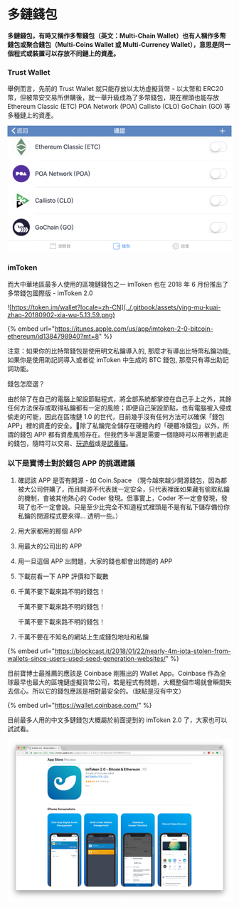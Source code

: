 # 多鏈錢包

**多鏈錢包，有時又稱作多幣錢包（英文：Multi-Chain Wallet）也有人稱作多幣錢包或聚合錢包（Multi-Coins Wallet 或 Multi-Currency Wallet），意思是同一個程式或裝置可以存放不同鏈上的資產。**

### Trust Wallet

舉例而言，先前的 Trust Wallet 就只能存放以太坊虛擬貨幣 - 以太幣和 ERC20 幣，但被幣安交易所併購後，就一舉升級成為了多幣錢包，現在裡頭也能存放 Ethereum Classic \(ETC\) POA Network \(POA\) Callisto \(CLO\) GoChain \(GO\) 等多種鏈上的資產。

![Trust Wallet &#x73FE;&#x5728;&#x652F;&#x63F4;&#x4E0D;&#x540C;&#x93C8;&#x4E0A;&#x7684;&#x8CC7;&#x7522;](../.gitbook/assets/img_0607.PNG)

### imToken

而大中華地區最多人使用的區塊鏈錢包之一 imToken 也在 2018 年 6 月份推出了多幣錢包國際版 - imToken 2.0 

![https://token.im/wallet?locale=zh-CN](../.gitbook/assets/ying-mu-kuai-zhao-20180902-xia-wu-5.13.59.png)

{% embed url="https://itunes.apple.com/us/app/imtoken-2-0-bitcoin-ethereum/id1384798940?mt=8" %}

注意：如果你的比特幣錢包是使用明文私鑰導入的, 那麼才有導出比特幣私鑰功能, 如果你是使用助記詞導入或者從 imToken 中生成的 BTC 錢包, 那麼只有導出助記詞功能。

錢包怎麼選？

由於除了在自己的電腦上架設節點程式，將全部系統都掌控在自己手上之外，其餘任何方法保存或取得私鑰都有一定的風險；即便自己架設節點，也有電腦被入侵或偷走的可能，因此在區塊鏈 1.0 的世代，目前幾乎沒有任何方法可以確保「錢包 APP」裡的資產的安全。除了私鑰完全儲存在硬體內的「硬體冷錢包」以外，所謂的錢包 APP 都有資產風險存在。但我們多半還是需要一個隨時可以帶著到處走的錢包，隨時可以交易、[玩遊戲](../qu-zhong-xin-hua-yong-dapp/undefined-1.md)或是[認養貓](../qu-zhong-xin-hua-yong-dapp/cang-collectibles/jia-mi-cryptokitties.md)。

### 以下是寶博士對於錢包 APP 的挑選建議

1. 確認該 APP 是否有開源 - 如 Coin.Space （現今越來越少開源錢包，因為都被大公司併購了，而且開源不代表就一定安全，只代表裡面如果藏有偷取私鑰的機制，會被其他熱心的 Coder 發現。但事實上，Coder 不一定會發現，發現了也不一定會說。只是至少比完全不知道程式裡頭是不是有私下儲存備份你私鑰的閉源程式要來得... 透明一些。）
2. 用大家都用的那個 APP
3. 用最大的公司出的 APP
4. 用一旦這個 APP 出問題，大家的錢也都會出問題的 APP
5. 下載前看一下 APP 評價和下載數
6. 千萬不要下載來路不明的錢包！

   千萬不要下載來路不明的錢包！

   千萬不要下載來路不明的錢包！

7. 千萬不要在不知名的網站上生成錢包地址和私鑰

{% embed url="https://blockcast.it/2018/01/22/nearly-4m-iota-stolen-from-wallets-since-users-used-seed-generation-websites/" %}

  
目前寶博士最推薦的應該是 Coinbase 剛推出的 Wallet App。Coinbase 作為全球最早也最大的區塊鏈虛擬貨幣公司，若是程式有問題，大概整個市場就會瞬間失去信心。所以它的錢包應該是相對最安全的。（缺點是沒有中文）

{% embed url="https://wallet.coinbase.com/" %}

  
目前最多人用的中文多鏈錢包大概屬於前面提到的 imToken 2.0 了，大家也可以試試看。

![](../.gitbook/assets/ying-mu-kuai-zhao-20180902-xia-wu-5.12.58.png)

